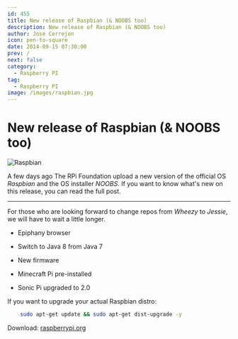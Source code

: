 ```yaml
---
id: 455
title: New release of Raspbian (& NOOBS too)
description: New release of Raspbian (& NOOBS too)
author: Jose Cerrejon
icon: pen-to-square
date: 2014-09-15 07:30:00
prev: /
next: false
category:
  - Raspberry PI
tag:
  - Raspberry PI
image: /images/raspbian.jpg
---
```


# New release of Raspbian (& NOOBS too)

![Raspbian](/images/raspbian.jpg)

A few days ago The RPi Foundation upload a new version of the official OS *Raspbian* and the OS installer *NOOBS*. If you want to know what's new on this release, you can read the full post.

- - -
For those who are looking forward to change repos from *Wheezy* to *Jessie*, we will have to wait a little longer.

* Epiphany browser

* Switch to Java 8 from Java 7

* New firmware

* Minecraft Pi pre-installed

* Sonic Pi upgraded to 2.0

If you want to upgrade your actual Raspbian distro:

```bash
	sudo apt-get update && sudo apt-get dist-upgrade -y
```

Download: [raspberrypi.org](http://www.raspberrypi.org/downloads/)